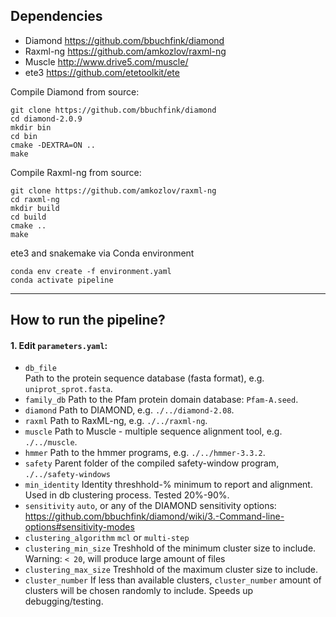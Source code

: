 ## Dependencies
- Diamond   https://github.com/bbuchfink/diamond
- Raxml-ng  https://github.com/amkozlov/raxml-ng
- Muscle    http://www.drive5.com/muscle/
- ete3      https://github.com/etetoolkit/ete

Compile Diamond from source:
```
git clone https://github.com/bbuchfink/diamond
cd diamond-2.0.9
mkdir bin
cd bin
cmake -DEXTRA=ON ..
make
```

Compile Raxml-ng from source:
```
git clone https://github.com/amkozlov/raxml-ng
cd raxml-ng
mkdir build
cd build
cmake ..
make
```

ete3 and snakemake via Conda environment
```
conda env create -f environment.yaml
conda activate pipeline
```

---

## How to run the pipeline?

#### 1. Edit `parameters.yaml`:
- `db_file`  
    Path to the protein sequence database (fasta format), e.g. `uniprot_sprot.fasta`.
- `family_db`
    Path to the Pfam protein domain database: `Pfam-A.seed`.
- `diamond`
    Path to DIAMOND, e.g. `./../diamond-2.08`.
- `raxml`
    Path to RaxML-ng, e.g.  `./../raxml-ng`.
- `muscle`
    Path to Muscle - multiple sequence alignment tool, e.g. `./../muscle`.
- `hmmer`
    Path to the hmmer programs, e.g. `./../hmmer-3.3.2`.
- `safety`
    Parent folder of the compiled safety-window program, `./../safety-windows`
- `min_identity`
    Identity threshhold-% minimum to report and alignment. Used in db clustering process. Tested 20%-90%.
- `sensitivity`
    `auto`, or any of the DIAMOND sensitivity options: <https://github.com/bbuchfink/diamond/wiki/3.-Command-line-options#sensitivity-modes>
- `clustering_algorithm`
    `mcl` or `multi-step`
- `clustering_min_size`
    Treshhold of the minimum cluster size to include.
    Warning: `< 20`, will produce large amount of files
- `clustering_max_size`
    Treshhold of the maximum cluster size to include.
- `cluster_number`
    If less than available clusters, `cluster_number` amount of clusters will be chosen randomly to include.
    Speeds up debugging/testing.
